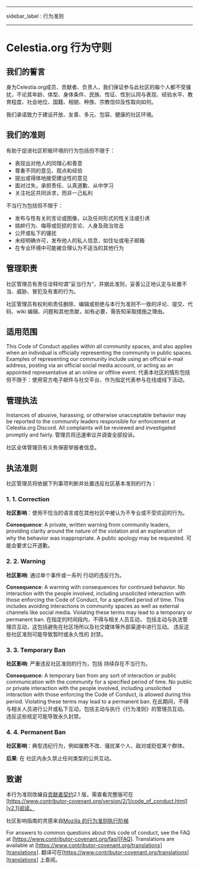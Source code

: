 - - -
sidebar_label : 行为准则
- - -

# Celestia.org 行为守则

## 我们的誓言

身为Celestia.org成员、贡献者、负责人，我们保证参与此社区的每个人都不受骚扰，不论其年龄、体型、身体条件、民族、性征、性别认同与表现、经验水平、教育程度、社会地位、国籍、相貌、种族、宗教信仰及性取向如何。

我们承诺致力于建设开放、友善、多元、包容、健康的社区环境。

## 我们的准则

有助于促进社区积极环境的行为包括但不限于：

* 表现出对他人的同理心和善意
* 尊重不同的意见、观点和经验
* 提出或得体地接受建设性的意见
* 面对过失，承担责任、认真道歉、从中学习
* 关注社区共同诉求，而非一己私利

不当行为包括但不限于：

* 发布与性有关的言论或图像，以及任何形式的性关注或引诱
* 挑衅行为、侮辱或贬损的言论、人身及政治攻击
* 公开或私下的骚扰
* 未经明确许可，发布他人的私人信息，如住址或电子邮箱
* 在专业环境中可能被合理认为不适当的其他行为

## 管理职责

社区管理员有责任诠释何谓“妥当行为”，并据此准则，妥善公正地认定与处置不当、威胁、冒犯及有害的行为。

社区管理员有权利和责任删除、编辑或拒绝与本行为准则不一致的评论、提交、代码、wiki 编辑、问题和其他贡献，如有必要，需告知采取措施之理由。

## 适用范围

This Code of Conduct applies within all community spaces, and also applies when an individual is officially representing the community in public spaces. Examples of representing our community include using an official e-mail address, posting via an official social media account, or acting as an appointed representative at an online or offline event. 代表本社区的情形包括但不限于：使用官方电子邮件与社交平台、作为指定代表参与在线或线下活动。

## 管理执法

Instances of abusive, harassing, or otherwise unacceptable behavior may be reported to the community leaders responsible for enforcement at Celestia.org Discord. All complaints will be reviewed and investigated promptly and fairly. 管理员将迅速审议并调查全部投诉。

社区全体管理员有义务保密举报者信息。

## 执法准则

社区管理员将依据下列事项判断并处置违反社区基本准则的行为：

### 1. 1. Correction

**社区影响**：使用不恰当的语言或在其他社区中被认为不专业或不受欢迎的行为。

**Consequence**: A private, written warning from community leaders, providing clarity around the nature of the violation and an explanation of why the behavior was inappropriate. A public apology may be requested. 可能会要求公开道歉。

### 2. 2. Warning

**社区影响**: 通过单个事件或一系列 行动的违反行为。

**Consequence**: A warning with consequences for continued behavior. No interaction with the people involved, including unsolicited interaction with those enforcing the Code of Conduct, for a specified period of time. This includes avoiding interactions in community spaces as well as external channels like social media. Violating these terms may lead to a temporary or permanent ban. 在指定的时间段内，不得与相关人员互动， 包括主动与执法管理员互动，这包括避免在社区场所以及社交媒体等外部渠道中进行互动。 违反这些社区准则可能导致暂时或永久性的 封禁。

### 3. 3. Temporary Ban

**社区影响**: 严重违反社区准则的行为，包括 持续存在不当行为。

**Consequence**: A temporary ban from any sort of interaction or public communication with the community for a specified period of time. No public or private interaction with the people involved, including unsolicited interaction with those enforcing the Code of Conduct, is allowed during this period. Violating these terms may lead to a permanent ban. 在此期间，不得与相关人员进行公开或私下互动，包括主动与执行《行为准则》的管理员互动。 违反这些规定可能导致永久封禁。

### 4. 4. Permanent Ban

**社区影响**：典型违纪行为，例如屡教不改、骚扰某个人、敌对或贬低某个群体。

**后果**: 在 社区内永久禁止任何类型的公共互动。

## 致谢

本行为准则改编自[贡献者契约][homepage]2.1 版，需查看完整版可在[https://www.contributor-covenant.org/version/2/1/code_of_conduct.html][v2.1]阅读。

社区影响指南的灵感来自[Mozilla 的行为准则执行阶梯][Mozilla CoC]

For answers to common questions about this code of conduct, see the FAQ at [https://www.contributor-covenant.org/faq][FAQ]. Translations are available at [https://www.contributor-covenant.org/translations][translations]. 翻译可在[https://www.contributor-covenant.org/translations][translations] 上查阅。

[homepage]: https://www.contributor-covenant.org
[v2.1]: https://www.contributor-covenant.org/version/2/1/code_of_conduct.html
[Mozilla CoC]: https://github.com/mozilla/diversity
[FAQ]: https://www.contributor-covenant.org/faq
[translations]: https://www.contributor-covenant.org/translations

